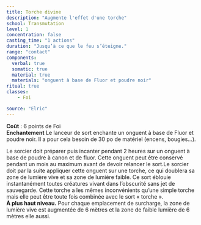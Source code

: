 ```yaml
---
title: Torche divine
description: "Augmente l'effet d'une torche"
school: Transmutation
level: 1
concentration: false
casting_time: "1 actions"
duration: "Jusqu’à ce que le feu s’éteigne."
range: "contact"
components:
  verbal: true
  somatic: true
  material: true
  materials: "onguent à base de Fluor et poudre noir"
ritual: true
classes:
    - Foi

source: "Elric"
---
```

**Coût** : 6 points de Foi  
**Enchantement** Le lanceur de sort enchante un onguent à base de Fluor et poudre noir. Il a pour cela besoin de 30 po de matériel (encens, bougies...).  

Le sorcier doit préparer puis incanter pendant 2 heures sur un onguent à base de poudre à canon et de fluor. Cette onguent peut être conservé pendant un mois au maximum avant de devoir relancer le sort.Le sorcier doit par la suite appliquer cette onguent sur une torche, ce qui doublera sa zone de lumière vive et sa zone de lumière faible. Ce sort éblouie instantanément toutes créatures vivant dans l’obscurité sans jet de sauvegarde. Cette torche a les mêmes inconvénients qu’une simple torche mais elle peut être toute fois combinée avec le sort « torche ».  
**À plus haut niveau.** Pour chaque emplacement de surcharge, la zone de lumière vive est augmentée de 6 mètres et la zone de faible lumière de 6 mètres elle aussi.  
